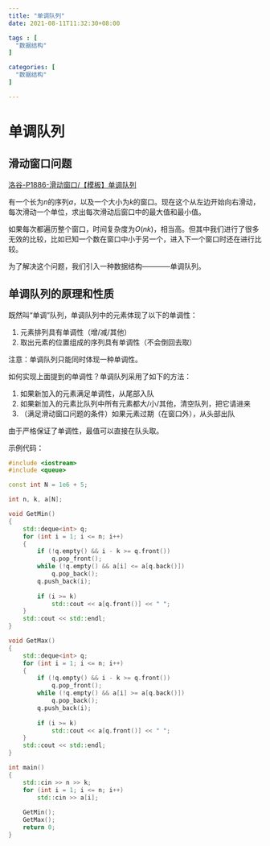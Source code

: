 ```yaml
---
title: "单调队列"
date: 2021-08-11T11:32:30+08:00

tags : [
  "数据结构"
]

categories: [
  "数据结构"
]

---
```


# 单调队列

## 滑动窗口问题

[洛谷-P1886-滑动窗口/【模板】单调队列](https://www.luogu.com.cn/problem/P1886)

有一个长为$n$的序列$a$，以及一个大小为$k$的窗口。现在这个从左边开始向右滑动，每次滑动一个单位，求出每次滑动后窗口中的最大值和最小值。

如果每次都遍历整个窗口，时间复杂度为$O(nk)$，相当高。但其中我们进行了很多无效的比较，比如已知一个数在窗口中小于另一个，进入下一个窗口时还在进行比较。

为了解决这个问题，我们引入一种数据结构————单调队列。

## 单调队列的原理和性质

既然叫“单调”队列，单调队列中的元素体现了以下的单调性：

1. 元素排列具有单调性（增/减/其他）
2. 取出元素的位置组成的序列具有单调性（不会倒回去取）

注意：单调队列只能同时体现一种单调性。

如何实现上面提到的单调性？单调队列采用了如下的方法：

1. 如果新加入的元素满足单调性，从尾部入队
2. 如果新加入的元素比队列中所有元素都大/小/其他，清空队列，把它请进来
3. （满足滑动窗口问题的条件）如果元素过期（在窗口外），从头部出队

由于严格保证了单调性，最值可以直接在队头取。

示例代码：

```cpp
#include <iostream>
#include <queue>

const int N = 1e6 + 5;

int n, k, a[N];

void GetMin()
{
    std::deque<int> q;
    for (int i = 1; i <= n; i++)
    {
        if (!q.empty() && i - k >= q.front())
            q.pop_front();
        while (!q.empty() && a[i] <= a[q.back()])
            q.pop_back();
        q.push_back(i);
        
        if (i >= k)
            std::cout << a[q.front()] << " ";
    }
    std::cout << std::endl;
}

void GetMax()
{
    std::deque<int> q;
    for (int i = 1; i <= n; i++)
    {
        if (!q.empty() && i - k >= q.front())
            q.pop_front();
        while (!q.empty() && a[i] >= a[q.back()])
            q.pop_back();
        q.push_back(i);
        
        if (i >= k)
            std::cout << a[q.front()] << " ";
    }
    std::cout << std::endl;
}

int main()
{
    std::cin >> n >> k;
    for (int i = 1; i <= n; i++)
        std::cin >> a[i];
    
    GetMin();
    GetMax();
    return 0;
}
```